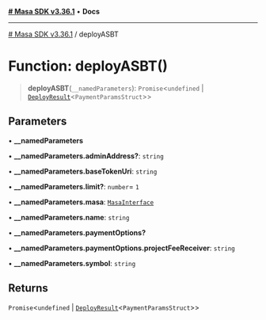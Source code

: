 [**# Masa SDK v3.36.1**](../README.md) • **Docs**

***

[# Masa SDK v3.36.1](../globals.md) / deployASBT

# Function: deployASBT()

> **deployASBT**(`__namedParameters`): `Promise`\<`undefined` \| [`DeployResult`](../interfaces/DeployResult.md)\<`PaymentParamsStruct`\>\>

## Parameters

• **\_\_namedParameters**

• **\_\_namedParameters.adminAddress?**: `string`

• **\_\_namedParameters.baseTokenUri**: `string`

• **\_\_namedParameters.limit?**: `number`= `1`

• **\_\_namedParameters.masa**: [`MasaInterface`](../interfaces/MasaInterface.md)

• **\_\_namedParameters.name**: `string`

• **\_\_namedParameters.paymentOptions?**

• **\_\_namedParameters.paymentOptions.projectFeeReceiver**: `string`

• **\_\_namedParameters.symbol**: `string`

## Returns

`Promise`\<`undefined` \| [`DeployResult`](../interfaces/DeployResult.md)\<`PaymentParamsStruct`\>\>
